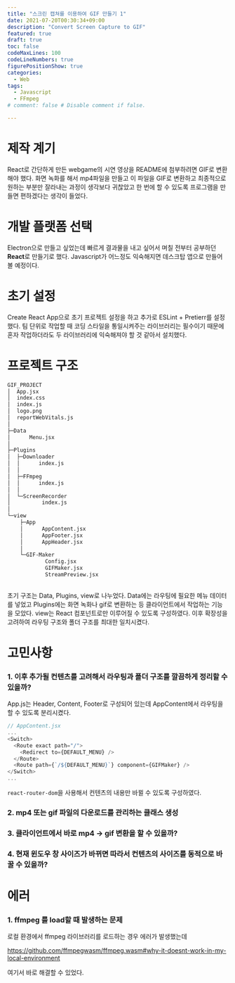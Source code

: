 ```yaml
---
title: "스크린 캡쳐를 이용하여 GIF 만들기 1"
date: 2021-07-20T00:30:34+09:00
description: "Convert Screen Capture to GIF"
featured: true
draft: true
toc: false
codeMaxLines: 100
codeLineNumbers: true 
figurePositionShow: true 
categories:
  - Web
tags:
  - Javascript
  - FFmpeg
# comment: false # Disable comment if false.

---
```


# 제작 계기

 React로 간단하게 만든 webgame의 시연 영상을 README에 첨부하려면 GIF로 변환해야 했다. 화면 녹화를 해서 mp4파일을 만들고 이 파일을 GIF로 변환하고 최종적으로 원하는 부분만 잘라내는 과정이 생각보다 귀찮았고 한 번에 할 수 있도록 프로그램을 만들면 편하겠다는 생각이 들었다.

# 개발 플랫폼 선택

 Electron으로 만들고 싶었는데 빠르게 결과물을 내고 싶어서 며칠 전부터 공부하던 **React**로 만들기로 했다. Javascript가 어느정도 익숙해지면 데스크탑 앱으로 만들어 볼 예정이다.

 # 초기 설정

 Create React App으로 초기 프로젝트 설정을 하고 추가로 ESLint + Pretierr를 설정했다. 팀 단위로 작업할 때 코딩 스타일을 통일시켜주는 라이브러리는 필수이기 때문에 혼자 작업하더라도 두 라이브러리에 익숙해져야 할 것 같아서 설치했다. 

# 프로젝트 구조

```bash
GIF_PROJECT
│  App.jsx
│  index.css
│  index.js
│  logo.png
│  reportWebVitals.js
│  
├─Data
│      Menu.jsx
│      
├─Plugins
│  ├─Downloader
│  │      index.js
│  │      
│  ├─FFmpeg
│  │      index.js
│  │      
│  └─ScreenRecorder
│          index.js
│          
└─view
    ├─App
    │      AppContent.jsx
    │      AppFooter.jsx
    │      AppHeader.jsx
    │      
    └─GIF-Maker
            Config.jsx
            GIFMaker.jsx
            StreamPreview.jsx
            
```

초기 구조는 Data, Plugins, view로 나누었다. Data에는 라우팅에 필요한 메뉴 데이터를 넣었고 Plugins에는 화면 녹화나 gif로 변환하는 등 클라이언트에서 작업하는 기능을 모았다. view는 React 컴포넌트로만 이루어질 수 있도록 구성하였다. 이후 확장성을 고려하여 라우팅 구조와 폴더 구조를 최대한 일치시켰다.

# 고민사항

### 1. 이후 추가될 컨텐츠를 고려해서 라우팅과 폴더 구조를 깔끔하게 정리할 수 있을까?
App.js는 Header, Content, Footer로 구성되어 있는데 AppContent에서 라우팅을 할 수 있도록 분리시켰다.
```javascript
// AppContent.jsx
...
<Switch>
  <Route exact path="/">
    <Redirect to={DEFAULT_MENU} />
  </Route>
  <Route path={`/${DEFAULT_MENU}`} component={GIFMaker} />
</Switch>
...
```
`react-router-dom`을 사용해서 컨텐츠의 내용만 바뀔 수 있도록 구성하였다. 
### 2. mp4 또는 gif  파일의 다운로드를 관리하는 클래스 생성

### 3. 클라이언트에서 바로 mp4 -> gif 변환을 할 수 있을까?

### 4. 현재 윈도우 창 사이즈가 바뀌면 따라서 컨텐츠의 사이즈를 동적으로 바꿀 수 있을까?

# 에러

### 1. ffmpeg 를 load할 때 발생하는 문제

로컬 환경에서 ffmpeg 라이브러리를 로드하는 경우 에러가 발생했는데

https://github.com/ffmpegwasm/ffmpeg.wasm#why-it-doesnt-work-in-my-local-environment

여기서 바로 해결할 수 있었다.





